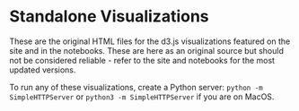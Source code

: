 # Standalone Visualizations

These are the original HTML files for the d3.js visualizations featured on the site and in the notebooks. These are here as an original source but should not be considered reliable - refer to the site and notebooks for the most updated versions.

To run any of these visualizations, create a Python server: `python -m SimpleHTTPServer` or `python3 -m SimpleHTTPServer` if you are on MacOS.

